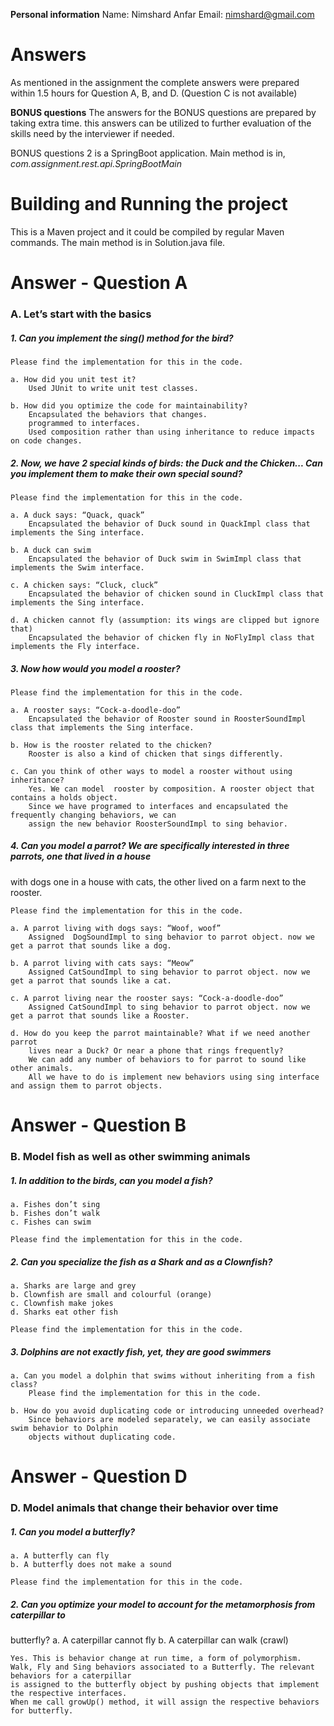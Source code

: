 **Personal information**
Name: Nimshard Anfar
Email: nimshard@gmail.com



# Answers

As mentioned in the assignment the complete answers were prepared within 1.5 hours for
Question A, B, and D. (Question C is not available)

**BONUS questions**
The answers for the BONUS questions are prepared by taking extra time.
this answers can be utilized to further evaluation of the skills need by
the interviewer if needed.

BONUS questions 2 is a SpringBoot application.
Main method is in,
*com.assignment.rest.api.SpringBootMain*


# Building and Running the project

This is a Maven project and it could be compiled by regular Maven commands. 
The main method is in Solution.java file.




# Answer - Question A

### A. Let’s start with the basics

##### 1. Can you implement the sing() method for the bird?
	Please find the implementation for this in the code.

	a. How did you unit test it? 
		Used JUnit to write unit test classes.
		
	b. How did you optimize the code for maintainability?
		Encapsulated the behaviors that changes.
		programmed to interfaces.
	    Used composition rather than using inheritance to reduce impacts on code changes.

##### 2. Now, we have 2 special kinds of birds: the Duck and the Chicken... Can you implement them to make their own special sound?
	Please find the implementation for this in the code.

	a. A duck says: “Quack, quack”
		Encapsulated the behavior of Duck sound in QuackImpl class that implements the Sing interface.

	b. A duck can swim
		Encapsulated the behavior of Duck swim in SwimImpl class that implements the Swim interface.

	c. A chicken says: “Cluck, cluck”
		Encapsulated the behavior of chicken sound in CluckImpl class that implements the Sing interface.

	d. A chicken cannot fly (assumption: its wings are clipped but ignore that)
		Encapsulated the behavior of chicken fly in NoFlyImpl class that implements the Fly interface.

##### 3. Now how would you model a rooster?
	Please find the implementation for this in the code.

	a. A rooster says: “Cock-a-doodle-doo”
		Encapsulated the behavior of Rooster sound in RoosterSoundImpl class that implements the Sing interface.

	b. How is the rooster related to the chicken?
		Rooster is also a kind of chicken that sings differently.

	c. Can you think of other ways to model a rooster without using inheritance?
		Yes. We can model  rooster by composition. A rooster object that contains a holds object.
		Since we have programed to interfaces and encapsulated the frequently changing behaviors, we can 
		assign the new behavior RoosterSoundImpl to sing behavior.

##### 4.	Can you model a parrot? We are specifically interested in three parrots, one that lived in a house 
with dogs one in a house with cats, the other lived on a farm next to the rooster.

	Please find the implementation for this in the code.

	a. A parrot living with dogs says: “Woof, woof”
		Assigned  DogSoundImpl to sing behavior to parrot object. now we get a parrot that sounds like a dog.

	b. A parrot living with cats says: “Meow”
		Assigned CatSoundImpl to sing behavior to parrot object. now we get a parrot that sounds like a cat.

	c. A parrot living near the rooster says: “Cock-a-doodle-doo”
		Assigned CatSoundImpl to sing behavior to parrot object. now we get a parrot that sounds like a Rooster.

	d. How do you keep the parrot maintainable? What if we need another parrot
		lives near a Duck? Or near a phone that rings frequently?
		We can add any number of behaviors to for parrot to sound like other animals. 
		All we have to do is implement new behaviors using sing interface and assign them to parrot objects.

# Answer - Question B

### B. Model fish as well as other swimming animals

##### 1. In addition to the birds, can you model a fish?
	a. Fishes don’t sing
	b. Fishes don’t walk
	c. Fishes can swim

	Please find the implementation for this in the code.

##### 2. Can you specialize the fish as a Shark and as a Clownfish?
	a. Sharks are large and grey
	b. Clownfish are small and colourful (orange)
	c. Clownfish make jokes
	d. Sharks eat other fish

	Please find the implementation for this in the code.

##### 3. Dolphins are not exactly fish, yet, they are good swimmers
	a. Can you model a dolphin that swims without inheriting from a fish class?
		Please find the implementation for this in the code.

	b. How do you avoid duplicating code or introducing unneeded overhead?
		Since behaviors are modeled separately, we can easily associate swim behavior to Dolphin
		objects without duplicating code.

# Answer - Question D

### D. Model animals that change their behavior over time

##### 1. Can you model a butterfly?
	a. A butterfly can fly
	b. A butterfly does not make a sound

	Please find the implementation for this in the code.

##### 2. Can you optimize your model to account for the metamorphosis from caterpillar to
butterfly?
	a. A caterpillar cannot fly
	b. A caterpillar can walk (crawl)

	Yes. This is behavior change at run time, a form of polymorphism.
    Walk, Fly and Sing behaviors associated to a Butterfly. The relevant behaviors for a caterpillar
	is assigned to the butterfly object by pushing objects that implement the respective interfaces.
	When me call growUp() method, it will assign the respective behaviors for butterfly.